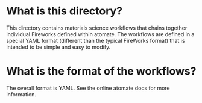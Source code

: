 # What is this directory?

This directory contains materials science workflows that chains together
individual Fireworks defined within atomate. The workflows are defined
in a special YAML format (different than the typical FireWorks format) that
is intended to be simple and easy to modify.

# What is the format of the workflows?

The overall format is YAML. See the online atomate docs for more information.
